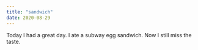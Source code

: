 ```yaml
---
title: "sandwich"
date: 2020-08-29
---
```



Today I had a great day.
I ate a subway egg sandwich.
Now I still miss the taste.
